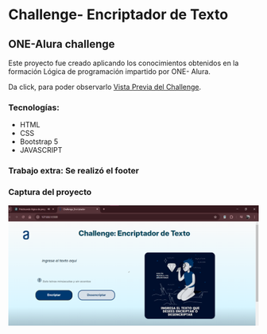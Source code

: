 # Challenge- Encriptador de Texto
## ONE-Alura challenge 
Este proyecto fue creado aplicando los conocimientos obtenidos en la formación Lógica de programación impartido por ONE- Alura.

Da click, para poder observarlo [Vista Previa del Challenge](https://challenge-one-alura.vercel.app/).

### Tecnologías:
* HTML
* CSS
* Bootstrap 5
* JAVASCRIPT
### Trabajo extra: Se realizó el footer
### Captura del proyecto
![Captura del proyecto](VistaPrevia.png)

